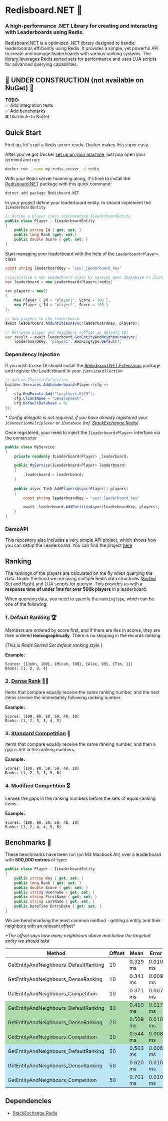 # Redisboard.NET 🚀

### A high-performance .NET Library for creating and interacting with Leaderboards using Redis.

Redisboard.NET is a optimized .NET library designed to handle leaderboards efficiently using Redis. It provides a simple, yet powerful API to create and manage leaderboards with various ranking systems. The library leverages Redis sorted sets for performance and uses LUA scripts for advanced querying capabilities.

## 🚧 UNDER CONSTRUCTION (not available on NuGet) 🚧

**TODO:**  
✅ Add integration tests   
✅ Add benchmarks  
❌ Distribute to NuGet 

## Quick Start
First up, let's get a Redis server ready. Docker makes this super easy.

After you've got Docker [set up on your machine](https://docs.docker.com/engine/install/), just pop open your terminal and run:
```sh
docker run --name my-redis-server -d redis
```

With your Redis server humming along, it's time to install the [Redisboard.NET](https://www.nuget.org/packages/Redisboard.NET/) package with this quick command:

```sh
dotnet add package Redisboard.NET
```

In your project define your leaderboard entity. In should implement the `ILeaderboardEntity`

<!-- snippet: quick-start -->
```cs
// Define a player class implementing ILeaderboardEntity
public class Player : ILeaderboardEntity
{
    public string Id { get; set; }
    public long Rank {get; set;}
    public double Score { get; set; }
}
```

Start managing your leaderboard with the help of the `Leaderboard<Player>` class
```cs
const string leaderboardKey = "your_leaderboard_key"

//initialize a new Leaderboard class by passing down IDatabase or IConnectionMultiplexer
var leaderboard = new Leaderboard<Player>(redis) 

var players = new[]
{
    new Player { Id = "player1", Score = 100 },
    new Player { Id = "player2", Score = 150 }
};

// Add players to the leaderboard
await leaderboard.AddEntitiesAsync(leaderboardKey, players);

// Retrieve player and neighbors (offset is default 10)
var result = await leaderboard.GetEntityAndNeighboursAsync(
    leaderboardKey, "player1", RankingType.Default);
```
### **Dependency Injection** 
If you wish to use DI should install the [Redisboard.NET.Extensions]() package and register the Leaderboard in your `IServiceCollection`  

```cs
// Add to IServiceCollection
builder.Services.AddLeaderboard<Player>(cfg =>
{
    cfg.EndPoints.Add("localhost:6379");
    cfg.ClientName = "Development";
    cfg.DefaultDatabase = 0;
});
```

*\* Config delegate is not required, if you have already registered your `IConnectionMultiplexer` or `IDatabase` (ref. [StackExchange.Redis](https://github.com/StackExchange/StackExchange.Redis))*

Once registered, your need to inject the `ILeaderboard<Player>` interface via the constructor

``` cs
public class MyService
{
    private readonly ILeaderboard<Player> _leaderboard;

    public MyService(ILeaderboard<Player> leaderboard)
    {
        _leaderboard = leaderboard;
    }
    
    public async Task AddPlayersAsync(Player[] players)
    {
        const string leaderboardKey = "your_leaderboard_key"

        await _leaderboard.AddEntitiesAsync(leaderboardKey, players);
    }
}
```

### DemoAPI
This repository also includes a very simple API project, which shows how you can setup the Leaderboard.  You can find the project [here](
https://github.com/svetstoykov/Redisboard.NET/tree/main/src/Redisboard.NET.DemoAPI)

## Ranking
The rankings of the players are calculated on the fly when querying the data. Under the hood we are using multiple Redis data structures ([Sorted Set](https://redis.io/docs/latest/develop/data-types/sorted-sets/) and [Hash](https://redis.io/docs/latest/develop/data-types/hashes/)) and LUA scripts for queryin. This provides us with a **response time of under 1ms for over 500k players** in a leaderboard.

When querying data, you need to specify the `RankingType`, which can be one of the following:

### 1. Default Ranking 🏆
Members are ordered by score first, and if there are ties in scores, they are then ordered **lexicographically**. There is no skipping in the records ranking.  

(*This is Redis Sorted Set default ranking style.*)

**Example:**
```
Scores: [{John, 100}, {Micah, 100}, {Alex, 99}, {Tim, 1}]
Ranks: [1, 2, 3, 4]
```


### 2. [Dense Rank](https://en.wikipedia.org/wiki/Ranking#Dense_ranking_(%221223%22_ranking)) 🥇🥈
Items that compare equally receive the same ranking number, and the next items receive the immediately following ranking number.

**Example:**
```
Scores: [100, 80, 50, 50, 40, 10]
Ranks: [1, 2, 3, 3, 4, 5]
```


### 3. [Standard Competition](https://en.wikipedia.org/wiki/Ranking#Standard_competition_ranking_(%221224%22_ranking)) 🏅
Items that compare equally receive the same ranking number, and then a gap is left in the ranking numbers.

**Example:**
```
Scores: [100, 80, 50, 50, 40, 10]
Ranks: [1, 2, 3, 3, 5, 6]
```


### 4. [Modified Competition](https://en.wikipedia.org/wiki/Ranking#Modified_competition_ranking_(%221334%22_ranking)) 🎖️
Leaves the gaps in the ranking numbers before the sets of equal-ranking items.

**Example:**
```
Scores: [100, 80, 50, 50, 40, 10]
Ranks: [1, 2, 4, 4, 5, 6]
```

## Benchmarks 🚀

These benchmarks have been run (on M3 Macbook Air) over a leaderboard with **500,000 entries** of type:
```cs
public class Player : ILeaderboardEntity
{
    public string Key { get; set; }
    public long Rank { get; set; }
    public double Score { get; set; }
    public string Username { get; set; }
    public string FirstName { get; set; }
    public string LastName { get; set; }
    public DateTime EntryDate { get; set; }
}
```

We are benchmarking the most common method - getting a entity and their neighbors with an relevant offset*

*\*The offset says how many neighbours above and below the targeted entity we should take*

<table>
  <thead>
    <tr>
      <th>Method</th>
      <th>Offset</th>
      <th>Mean</th>
      <th>Error</th>
      <th>StdDev</th>
      <th>Median</th>
      <th>Min</th>
      <th>Max</th>
      <th>Ratio</th>
      <th>Allocated</th>
    </tr>
  </thead>
  <tbody>
    <tr>
      <td>GetEntityAndNeighbours_DefaultRanking</td>
      <td>10</td>
      <td>0.329 ms</td>
      <td>0.010 ms</td>
      <td>0.032 ms</td>
      <td>0.328 ms</td>
      <td>0.257 ms</td>
      <td>0.414 ms</td>
      <td>1.00</td>
      <td>31.49 KB</td>
    </tr>
    <tr >
      <td>GetEntityAndNeighbours_DenseRanking</td>
      <td>10</td>
      <td>0.341 ms</td>
      <td>0.009 ms</td>
      <td>0.027 ms</td>
      <td>0.332 ms</td>
      <td>0.280 ms</td>
      <td>0.409 ms</td>
      <td>1.05</td>
      <td>43 KB</td>
    </tr>
    <tr>
      <td>GetEntityAndNeighbours_Competition</td>
      <td>10</td>
      <td>0.371 ms</td>
      <td>0.007 ms</td>
      <td>0.017 ms</td>
      <td>0.368 ms</td>
      <td>0.318 ms</td>
      <td>0.405 ms</td>
      <td>1.13</td>
      <td>46.97 KB</td>
    </tr>
    <tr style="background-color:rgba(51, 170, 51, .4)">
      <td>GetEntityAndNeighbours_DefaultRanking</td>
      <td>20</td>
      <td>0.410 ms</td>
      <td>0.017 ms</td>
      <td>0.050 ms</td>
      <td>0.411 ms</td>
      <td>0.305 ms</td>
      <td>0.511 ms</td>
      <td>1.00</td>
      <td>59.84 KB</td>
    </tr>
    <tr style="background-color:rgba(51, 170, 51, .4)">
      <td>GetEntityAndNeighbours_DenseRanking</td>
      <td>20</td>
      <td>0.509 ms</td>
      <td>0.010 ms</td>
      <td>0.018 ms</td>
      <td>0.515 ms</td>
      <td>0.456 ms</td>
      <td>0.540 ms</td>
      <td>1.40</td>
      <td>75.99 KB</td>
    </tr>
    <tr style="background-color:rgba(51, 170, 51, .4)">
      <td>GetEntityAndNeighbours_Competition</td>
      <td>20</td>
      <td>0.544 ms</td>
      <td>0.008 ms</td>
      <td>0.007 ms</td>
      <td>0.543 ms</td>
      <td>0.531 ms</td>
      <td>0.558 ms</td>
      <td>1.50</td>
      <td>80.09 KB</td>
    </tr>
    <tr style="background-color:rgba(90, 200, 240, .4">
      <td>GetEntityAndNeighbours_DefaultRanking</td>
      <td>50</td>
      <td>0.503 ms</td>
      <td>0.006 ms</td>
      <td>0.005 ms</td>
      <td>0.505 ms</td>
      <td>0.494 ms</td>
      <td>0.514 ms</td>
      <td>1.00</td>
      <td>142.16 KB</td>
    </tr>
    <tr style="background-color:rgba(90, 200, 240, .4">
      <td>GetEntityAndNeighbours_DenseRanking</td>
      <td>50</td>
      <td>0.620 ms</td>
      <td>0.010 ms</td>
      <td>0.013 ms</td>
      <td>0.618 ms</td>
      <td>0.593 ms</td>
      <td>0.645 ms</td>
      <td>1.24</td>
      <td>171.78 KB</td>
    </tr>
    <tr style="background-color:rgba(90, 200, 240, .4">
      <td>GetEntityAndNeighbours_Competition</td>
      <td>50</td>
      <td>0.701 ms</td>
      <td>0.010 ms</td>
      <td>0.009 ms</td>
      <td>0.703 ms</td>
      <td>0.676 ms</td>
      <td>0.713 ms</td>
      <td>1.40</td>
      <td>176.03 KB</td>
    </tr>
  </tbody>
</table>


## Dependencies
- [StackExchange.Redis](https://github.com/StackExchange/StackExchange.Redis)